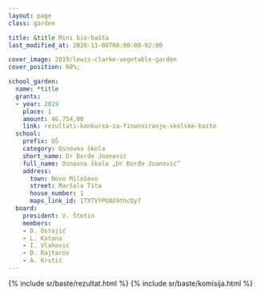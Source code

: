```yaml
---
layout: page
class: garden

title: &title Mini bio-bašta
last_modified_at: 2020-11-08T00:00:00-02:00

cover_image: 2019/lewis-clarke-vegetable-garden
cover_position: 60%;

school_garden:
  name: *title
  grants:
  - year: 2019
    place: 1
    amount: 46.754,00
    link: rezultati-konkursa-za-finansiranje-skolske-baste
  school:
    prefix: OŠ
    category: Osnovna škola
    short_name: Dr Đorđe Joanović
    full_name: Osnovna škola „Dr Đorđe Joanović”
    address:
      town: Novo Miloševo
      street: Maršala Tita
      house_number: 1
      maps_link_id: 1TXTVYPUAX9thcDy7
  board:
    president: V. Štetin
    members:
    - D. Ostojić
    - L. Katona
    - I. Vlahović
    - D. Rajtarov
    - A. Krstić
---
```


{% include sr/baste/rezultat.html %}
{% include sr/baste/komisija.html %}
